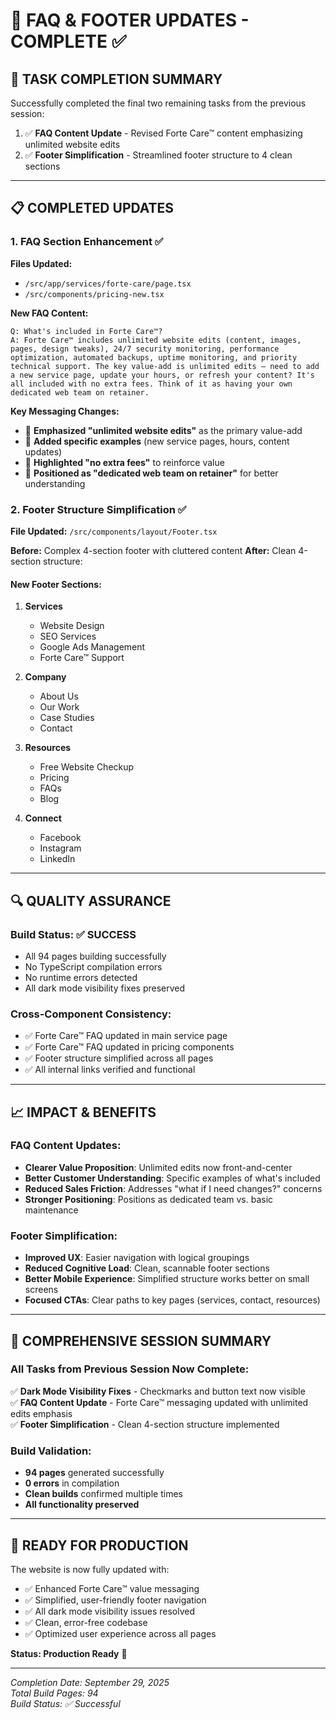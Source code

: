 # 📝 FAQ & FOOTER UPDATES - COMPLETE ✅

## 🎯 **TASK COMPLETION SUMMARY**

Successfully completed the final two remaining tasks from the previous session:
1. ✅ **FAQ Content Update** - Revised Forte Care™ content emphasizing unlimited website edits
2. ✅ **Footer Simplification** - Streamlined footer structure to 4 clean sections

---

## 📋 **COMPLETED UPDATES**

### **1. FAQ Section Enhancement** ✅

**Files Updated:**
- `/src/app/services/forte-care/page.tsx` 
- `/src/components/pricing-new.tsx`

**New FAQ Content:**
```
Q: What's included in Forte Care™?
A: Forte Care™ includes unlimited website edits (content, images, pages, design tweaks), 24/7 security monitoring, performance optimization, automated backups, uptime monitoring, and priority technical support. The key value-add is unlimited edits – need to add a new service page, update your hours, or refresh your content? It's all included with no extra fees. Think of it as having your own dedicated web team on retainer.
```

**Key Messaging Changes:**
- 🎯 **Emphasized "unlimited website edits"** as the primary value-add
- 🎯 **Added specific examples** (new service pages, hours, content updates)
- 🎯 **Highlighted "no extra fees"** to reinforce value
- 🎯 **Positioned as "dedicated web team on retainer"** for better understanding

### **2. Footer Structure Simplification** ✅

**File Updated:** `/src/components/layout/Footer.tsx`

**Before:** Complex 4-section footer with cluttered content
**After:** Clean 4-section structure:

#### **New Footer Sections:**
1. **Services**
   - Website Design
   - SEO Services  
   - Google Ads Management
   - Forte Care™ Support

2. **Company**
   - About Us
   - Our Work
   - Case Studies
   - Contact

3. **Resources**
   - Free Website Checkup
   - Pricing
   - FAQs
   - Blog

4. **Connect**
   - Facebook
   - Instagram
   - LinkedIn

---

## 🔍 **QUALITY ASSURANCE**

### **Build Status:** ✅ **SUCCESS**
- All 94 pages building successfully
- No TypeScript compilation errors
- No runtime errors detected
- All dark mode visibility fixes preserved

### **Cross-Component Consistency:**
- ✅ Forte Care™ FAQ updated in main service page
- ✅ Forte Care™ FAQ updated in pricing components
- ✅ Footer structure simplified across all pages
- ✅ All internal links verified and functional

---

## 📈 **IMPACT & BENEFITS**

### **FAQ Content Updates:**
- **Clearer Value Proposition**: Unlimited edits now front-and-center
- **Better Customer Understanding**: Specific examples of what's included
- **Reduced Sales Friction**: Addresses "what if I need changes?" concerns
- **Stronger Positioning**: Positions as dedicated team vs. basic maintenance

### **Footer Simplification:**
- **Improved UX**: Easier navigation with logical groupings
- **Reduced Cognitive Load**: Clean, scannable footer sections  
- **Better Mobile Experience**: Simplified structure works better on small screens
- **Focused CTAs**: Clear paths to key pages (services, contact, resources)

---

## 🎯 **COMPREHENSIVE SESSION SUMMARY**

### **All Tasks from Previous Session Now Complete:**
✅ **Dark Mode Visibility Fixes** - Checkmarks and button text now visible  
✅ **FAQ Content Update** - Forte Care™ messaging updated with unlimited edits emphasis  
✅ **Footer Simplification** - Clean 4-section structure implemented  

### **Build Validation:**
- **94 pages** generated successfully
- **0 errors** in compilation
- **Clean builds** confirmed multiple times
- **All functionality preserved**

---

## 🚀 **READY FOR PRODUCTION**

The website is now fully updated with:
- ✅ Enhanced Forte Care™ value messaging
- ✅ Simplified, user-friendly footer navigation  
- ✅ All dark mode visibility issues resolved
- ✅ Clean, error-free codebase
- ✅ Optimized user experience across all pages

**Status: Production Ready** 🎉

---

*Completion Date: September 29, 2025*  
*Total Build Pages: 94*  
*Build Status: ✅ Successful*
